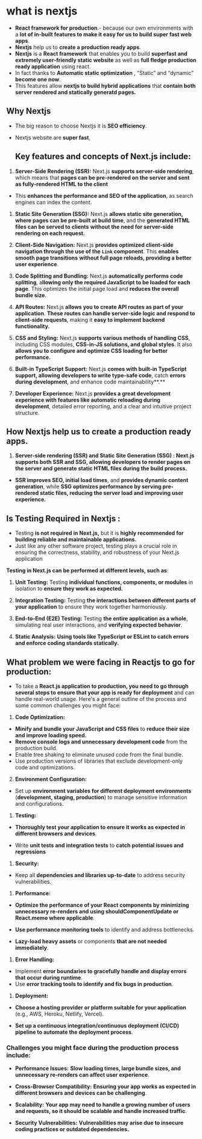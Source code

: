 # what is nextjs

- **React framework for production**.- because our own environments with a **lot of in-built features to make it easy for us to build super fast web apps**.
- **Nextjs** help us to **create a production ready apps**.
- **Nextjs** is a **React framework** that enables you to build **superfast and extremely user-friendly static website** as well as **full fledge production ready application** using react.
- In fact thanks to **Automatic static optimization** , “Static” and “dynamic” **become one now**.
- This features allow **nextjs to build hybrid applications** that **contain both server rendered and statically generatd pages.**

## Why Nextjs

- The big reason to choose Nextjs it is **SEO efficiency**.

- Nextjs website are **super fast**,

  ## Key features and concepts of Next.js include:

1. **Server-Side Rendering (SSR):**   Next.js **supports server-side rendering**, which means that **pages can be pre-rendered on the server and sent as fully-rendered HTML to the client**

- This **enhances the performance and SEO of the application**, as search engines can index the content.

1. **Static Site Generation (SSG):** Next.js **allows static site generation, where pages can be pre-built at build time**, and the **generated HTML files can be served to clients** **without the need for server-side rendering on each request.**

1. **Client-Side Navigation:**  Next.js **provides optimized client-side navigation through the use of the `Link` component**. This **enables smooth page transitions** **without full page reloads, providing a better user experience**.

1. **Code Splitting and Bundling:**  Next.js **automatically performs code splitting**, a**llowing only the required JavaScript to be loaded for each page**. This optimizes the initial page load and **reduces the overall bundle size**.

1. **API Routes:**  Next.js **allows you to create API routes as part of your application**. **These routes can handle server-side logic and respond to client-side requests**, making it **easy to implement backend functionality.**

1. **CSS and Styling:**  Next.js **supports various methods of handling CSS**, including CSS modules, **CSS-in-JS solutions, and global styles**. It also **allows you to configure and optimize CSS loading for better performance.**

1. **Built-in TypeScript Support:**  Next.js **comes with built-in TypeScript support, allowing developers to write type-safe code**, catch **errors during development**, and enhance code maintainability**.**

1. **Developer Experience:**  Next.js **provides a great development experience with features like automatic reloading during development**, detailed error reporting, and a clear and intuitive project structure.

## How Nextjs help us to create a production ready apps.

1. **Server-side rendering (SSR) and Static Site Generation (SSG) :  Next.js supports both SSR and SSG, allowing developers to render pages on the server and generate static HTML files during the build process.**

- **SSR improves SEO, initial load times**, and **provides dynamic content generation**, while **SSG optimizes performance by serving pre-rendered static files, reducing the server load and improving user experience.**

## Is Testing Required in Nextjs :

- Testing **is not required in Next.js,** but it is **highly recommended for building reliable and maintainable applications.**
- Just like any other software project, testing plays a crucial role in ensuring the correctness, stability, and robustness of your Next.js application

**Testing in Next.js can be performed at different levels, such as**:

1. **Unit Testing:** Testing **individual functions, components, or modules** in isolation to **ensure they work as expected.**

1. **Integration Testing:** Testing **the interactions between different parts of your application**  to ensure they work together harmoniously.

1. **End-to-End (E2E) Testing:** Testing **the entire application as a whole**, simulating real user interactions, and **verifying expected behavior**.

1. **Static Analysis:** **Using tools like TypeScript or ESLint to catch errors and enforce coding standards statically.**

## What problem we were facing in Reactjs to go for production:

- To take a **React.js application to production, you need to go through several steps to ensure that your app is ready for deployment** and can handle real-world usage. Here's a general outline of the process and some common challenges you might face:

1. **Code Optimization:**  

- **Minify and bundle your JavaScript and CSS files** to **reduce their size and improve loading speed.**
- **Remove console logs and unnecessary development code** from the production build.
- Enable tree shaking to eliminate unused code from the final bundle.
- Use production versions of libraries that exclude development-only code and optimizations.

2. **Environment Configuration:** 

- Set up **environment variables for different deployment environments** (**development, staging, production**) to manage sensitive information and configurations.

1. **Testing:**

- **Thoroughly test your application to ensure it works as expected in different browsers and devices**.

- Write **unit tests and integration tests** to **catch potential issues and regressions**

1. **Security:**

- Keep all **dependencies and libraries up-to-date** to address security vulnerabilities.

1. **Performance:**

- **Optimize the performance of your React components by minimizing unnecessary re-renders and using shouldComponentUpdate or React.memo where applicable**.

- **Use performance monitoring tools** to identify and address bottlenecks.
- **Lazy-load heavy assets** or components **that are not needed immediately**.

1. **Error Handling:**

- Implement **error boundaries to gracefully handle and display errors that occur during runtime**.
- Use **error tracking tools to identify and fix bugs in production**.

1. **Deployment:**  

- **Choose a hosting provider or platform suitable for your application** (e.g., AWS, Heroku, Netlify, Vercel).

- **Set up a continuous integration/continuous deployment (CI/CD) pipeline to automate the deployment process**.

### Challenges you might face during the production process include:

- **Performance Issues:** **Slow loading times, large bundle sizes, and unnecessary re-renders can affect user experience**.

- **Cross-Browser Compatibility:** **Ensuring your app works as expected in different browsers and devices can be challenging**.

- **Scalability:** **Your app may need to handle a growing number of users and requests, so it should be scalable and handle increased traffic**.

- **Security Vulnerabilities:** **Vulnerabilities may arise due to insecure coding practices or outdated dependencies.**

